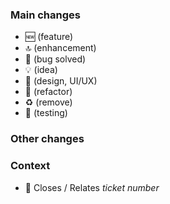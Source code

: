 ### Main changes

- :new: (feature)
- :top: (enhancement)
- :bug: (bug solved)
- :bulb: (idea)
- :art: (design, UI/UX)
- :arrows_counterclockwise: (refactor)
- :recycle: (remove)
- :microscope: (testing)

### Other changes


### Context

- :ticket: Closes / Relates _ticket number_

